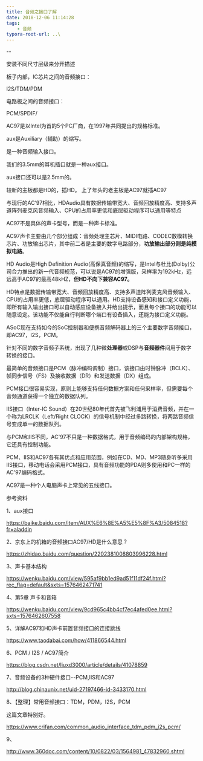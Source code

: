 ```yaml
---
title: 音频之接口了解
date: 2018-12-06 11:14:28
tags:
	- 音频
typora-root-url: ..\
---
```


--

安装不同尺寸层级来分开描述

板子内部，IC芯片之间的音频接口：

I2S/TDM/PDM

电路板之间的音频接口：

PCM/SPDIF/



 AC97是以Intel为首的5个PC厂商，在1997年共同提出的规格标准。

aux是Auxiliary（辅助）的缩写。

是一种音频输入接口。

我们的3.5mm的耳机插口就是一种aux接口。

aux接口还可以是2.5mm的。

较新的主板都是HD的，插HD。
上了年头的老主板是AC97就插AC97

与现行的AC’97相比，HDAudio具有数据传输带宽大、音频回放精度高、支持多声道阵列麦克风音频输入、CPU的占用率更低和底层驱动程序可以通用等特点



AC97不是具体的声卡型号，而是一种声卡标准。

AC97声卡主要由几个部分组成：音频处理主芯片、MIDI电路、CODEC数模转换芯片、功放输出芯片，其中前二者是主要的数字电路部分，**功放输出部分则是纯模拟电路**。

HD Audio是High Definition Audio(高保真音频)的缩写，是Intel与杜比(Dolby)公司合力推出的新一代音频规范，可以说是AC97的增强版，采样率为192kHz，远远高于AC97的最高48kHZ，**但HD不向下兼容AC97。**

HD特点是数据传输带宽大、音频回放精度高、支持多声道阵列麦克风音频输入、CPU的占用率更低，底层驱动程序可以通用。HD支持设备感知和接口定义功能，即所有输入输出接口可以自动感应设备接入并给出提示，而且每个接口的功能可以随意设定。该功能不仅能自行判断哪个端口有设备插入，还能为接口定义功能。



ASoC现在支持如今的SoC控制器和便携音频解码器上的三个主要数字音频接口，即AC97，I2S，PCM。



针对不同的数字音频子系统，出现了几种微**处理器**或DSP与**音频器件**间用于数字转换的接口。

最简单的音频接口是PCM（脉冲编码调制）接口，该接口由时钟脉冲（BCLK）、帧同步信号（FS）及接收数据（DR）和发送数据（DX）组成。

PCM接口很容易实现，原则上能够支持任何数据方案和任何采样率，但需要每个音频通道获得一个独立的数据队列。

IIS接口（Inter-IC Sound）在20世纪80年代首先被飞利浦用于消费音频，并在一个称为LRCLK（Left/Right CLOCK）的信号机制中经过多路转换，将两路音频信号变成单一的数据队列。



与PCM和IIS不同，AC'97不只是一种数据格式，用于音频编码的内部架构规格，它还具有控制功能。

PCM、IIS和AC97各有其优点和应用范围，例如在CD、MD、MP3随身听多采用IIS接口，移动电话会采用PCM接口，具有音频功能的PDA则多使用和PC一样的AC'97编码格式。

AC97是一种个人电脑声卡上常见的五线接口。



参考资料

1、aux接口

https://baike.baidu.com/item/AUX%E6%8E%A5%E5%8F%A3/5084518?fr=aladdin

2、京东上的机箱的音频接口AC97/HD是什么意思？

https://zhidao.baidu.com/question/2202381008803996228.html

3、声卡基本结构 

https://wenku.baidu.com/view/595af9bb1ed9ad51f11df24f.html?rec_flag=default&sxts=1576462471741

4、第5章 声卡和音箱 

https://wenku.baidu.com/view/9cd965c4bb4cf7ec4afed0ee.html?sxts=1576462607558

5、详解AC97和HD声卡前置音频接口的连接跳线

https://www.taodabai.com/how/411866544.html

6、PCM / I2S / AC97简介

https://blog.csdn.net/liuxd3000/article/details/41078859

7、音频设备的3种硬件接口--PCM,IIS和AC97

http://blog.chinaunix.net/uid-27197466-id-3433170.html

8、【整理】常用音频接口：TDM，PDM，I2S，PCM

这篇文章特别好。

https://www.crifan.com/common_audio_interface_tdm_pdm_i2s_pcm/

9、

http://www.360doc.com/content/10/0822/03/1564981_47832960.shtml